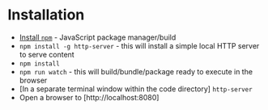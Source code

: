 Installation
============

* [Install `npm`](https://docs.npmjs.com/downloading-and-installing-node-js-and-npm) - JavaScript package manager/build
* `npm install -g http-server` - this will install a simple local HTTP server to serve content
* `npm install` 
* `npm run watch` - this will build/bundle/package ready to execute in the browser
* [In a separate terminal window within the code directory] `http-server` 
* Open a browser to [http://localhost:8080]